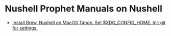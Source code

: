 # Nushell Prophet Manuals on Nushell

- [Install Brew, Nushell on MacOS Tahoe. Set $XDG_CONFIG_HOME. Init git for settings.](manuals/01-install-nushell-macos/manual.md)
